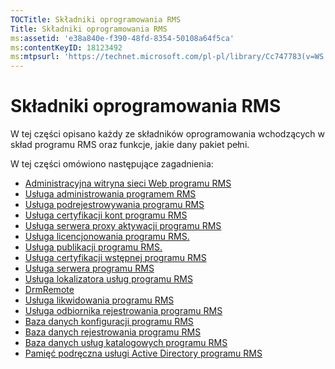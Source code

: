 ```yaml
---
TOCTitle: Składniki oprogramowania RMS
Title: Składniki oprogramowania RMS
ms:assetid: 'e38a840e-f390-48fd-8354-50108a64f5ca'
ms:contentKeyID: 18123492
ms:mtpsurl: 'https://technet.microsoft.com/pl-pl/library/Cc747783(v=WS.10)'
---
```


Składniki oprogramowania RMS
============================

W tej części opisano każdy ze składników oprogramowania wchodzących w skład programu RMS oraz funkcje, jakie dany pakiet pełni.

W tej części omówiono następujące zagadnienia:

-   [Administracyjna witryna sieci Web programu RMS](https://technet.microsoft.com/f003c1d9-9a17-4e50-9e1e-5d67677552a0)
-   [Usługa administrowania programem RMS](https://technet.microsoft.com/4bd3e142-f0f6-40e9-a160-deab28ce5b88)
-   [Usługa podrejestrowywania programu RMS](https://technet.microsoft.com/6b05e71c-5e7d-467c-9e13-35ac14d3718a)
-   [Usługa certyfikacji kont programu RMS](https://technet.microsoft.com/fb294969-850e-44b4-8f6a-ca5d5cec1bf1)
-   [Usługa serwera proxy aktywacji programu RMS](https://technet.microsoft.com/6b9d33ef-466b-405b-a768-54e5615d6770)
-   [Usługa licencjonowania programu RMS.](https://technet.microsoft.com/5cad1baf-0304-4e82-b62d-83a4aac2140b)
-   [Usługa publikacji programu RMS.](https://technet.microsoft.com/4c0c8fe3-695c-4b2c-a2d3-cab9b52bbb25)
-   [Usługa certyfikacji wstępnej programu RMS](https://technet.microsoft.com/09957294-167f-4f98-88e9-ae90fbeb26c1)
-   [Usługa serwera programu RMS](https://technet.microsoft.com/772d0a89-c9fb-4430-9434-38cd5add1e86)
-   [Usługa lokalizatora usług programu RMS](https://technet.microsoft.com/6f410cc9-5d5b-4df3-bf4f-7b13811eb52f)
-   [DrmRemote](https://technet.microsoft.com/1f7cd7ac-2db1-4d92-8686-75c8ade54988)
-   [Usługa likwidowania programu RMS](https://technet.microsoft.com/97677e3b-bc83-47ec-b6db-d326cd94566c)
-   [Usługa odbiornika rejestrowania programu RMS](https://technet.microsoft.com/e81ea57d-1a7d-4c02-abfc-dbc1597e176b)
-   [Baza danych konfiguracji programu RMS](https://technet.microsoft.com/769adbdc-f32f-464b-85c4-e8b160036187)
-   [Baza danych rejestrowania programu RMS](https://technet.microsoft.com/8ba147f3-16e4-4d9a-ac8f-f05ba2ba11bb)
-   [Baza danych usług katalogowych programu RMS](https://technet.microsoft.com/6f6b8586-5d17-4a40-94a3-4dc738195301)
-   [Pamięć podręczna usługi Active Directory programu RMS](https://technet.microsoft.com/c721a2eb-2fe9-4346-b426-3cc169b97265)
